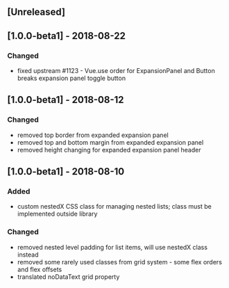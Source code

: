 ## [Unreleased]

## [1.0.0-beta1] - 2018-08-22
### Changed
- fixed upstream #1123 - Vue.use order for ExpansionPanel and Button breaks expansion panel toggle button



## [1.0.0-beta1] - 2018-08-12
### Changed
- removed top border from expanded expansion panel
- removed top and bottom margin from expanded expansion panel
- removed height changing for expanded expansion panel header 

## [1.0.0-beta1] - 2018-08-10
### Added
- custom nestedX CSS class for managing nested lists; class must be implemented outside library

### Changed
- removed nested level padding for list items, will use nestedX class instead
- removed some rarely used classes from grid system - some flex orders and flex offsets
- translated noDataText grid property 
